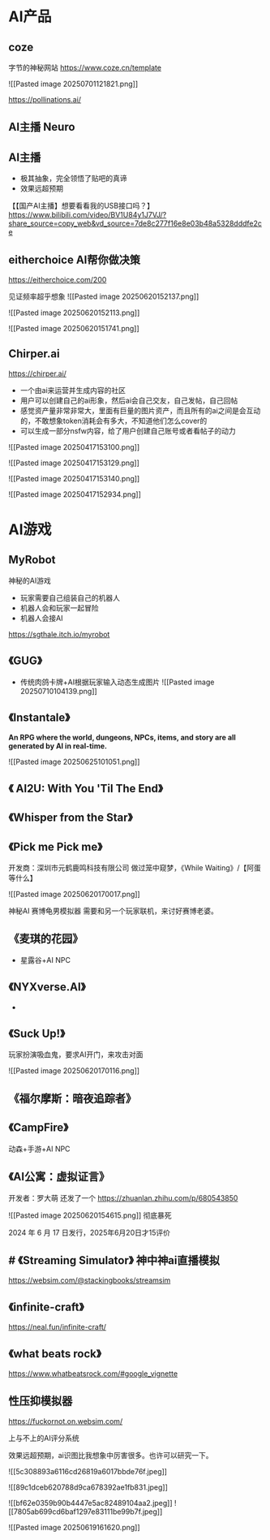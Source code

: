 
# AI产品

## coze

字节的神秘网站
https://www.coze.cn/template

![[Pasted image 20250701121821.png]]





https://pollinations.ai/




## AI主播 Neuro



## AI主播

- 极其抽象，完全领悟了贴吧的真谛
- 效果远超预期

【【国产AI主播】想要看看我的USB接口吗？】 https://www.bilibili.com/video/BV1U84y1J7VJ/?share_source=copy_web&vd_source=7de8c277f16e8e03b48a5328dddfe2ce


## eitherchoice AI帮你做决策  

https://eitherchoice.com/200


见证频率超乎想象
![[Pasted image 20250620152137.png]]


![[Pasted image 20250620152113.png]]




![[Pasted image 20250620151741.png]]


## Chirper.ai

https://chirper.ai/


- 一个由ai来运营并生成内容的社区
- 用户可以创建自己的ai形象，然后ai会自己交友，自己发帖，自己回帖
- 感觉资产量非常非常大，里面有巨量的图片资产，而且所有的ai之间是会互动的，不敢想象token消耗会有多大，不知道他们怎么cover的
- 可以生成一部分nsfw内容，给了用户创建自己账号或者看帖子的动力



![[Pasted image 20250417153100.png]]

![[Pasted image 20250417153129.png]]

![[Pasted image 20250417153140.png]]



![[Pasted image 20250417152934.png]]





# AI游戏




## MyRobot

神秘的AI游戏

- 玩家需要自己组装自己的机器人
- 机器人会和玩家一起冒险
- 机器人会接AI

https://sgthale.itch.io/myrobot



## 《GUG》

- 传统肉鸽卡牌+AI根据玩家输入动态生成图片
![[Pasted image 20250710104139.png]]


## 《Instantale》

**An RPG where the world, dungeons, NPCs, items, and story are all generated by AI in real-time.**

![[Pasted image 20250625101051.png]]


## 《 AI2U: With You 'Til The End》




## 《Whisper from the Star》

## 《Pick me Pick me》

开发商：深圳市元鹤鹿鸣科技有限公司
做过笼中窥梦，《While Waiting》/【阿蛋等什么】



![[Pasted image 20250620170017.png]]

神秘AI 赛博龟男模拟器
需要和另一个玩家联机，来讨好赛博老婆。


## 《麦琪的花园》

- 星露谷+AI NPC

## 《NYXverse.AI》

- 


## 《Suck Up!》

玩家扮演吸血鬼，要求AI开门，来攻击对面

![[Pasted image 20250620170116.png]]



## 《福尔摩斯：暗夜追踪者》




## 《CampFire》

动森+手游+AI NPC




## 《AI公寓：虚拟证言》


开发者：罗大萌
还发了一个
https://zhuanlan.zhihu.com/p/680543850




![[Pasted image 20250620154615.png]]
彻底暴死

  
2024 年 6 月 17 日发行，2025年6月20日才15评价




## # 《Streaming Simulator》 神中神ai直播模拟
https://websim.com/@stackingbooks/streamsim


## 《infinite-craft》
https://neal.fun/infinite-craft/


## 《what beats rock》

https://www.whatbeatsrock.com/#google_vignette



## 性压抑模拟器

https://fuckornot.on.websim.com/

上与不上的AI评分系统


效果远超预期，ai识图比我想象中厉害很多。也许可以研究一下。


![[5c308893a6116cd26819a6017bbde76f.jpeg]]


![[89c1dceb620788d9ca678392ae1fb831.jpeg]]



![[bf62e0359b90b4447e5ac82489104aa2.jpeg]]
![[7805ab699cd6baf1297e83111be99b7f.jpeg]]





![[Pasted image 20250619161620.png]]
